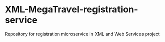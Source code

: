 # XML-MegaTravel-registration-service
Repository for registration microservice in XML and Web Services project
